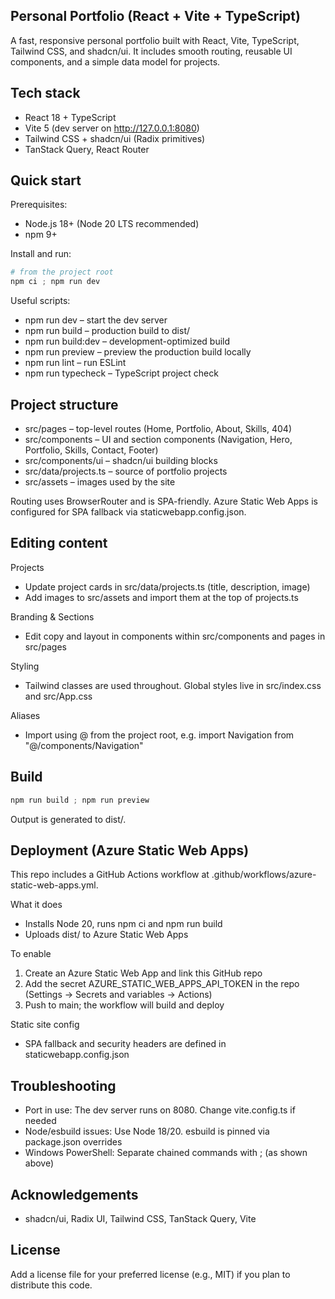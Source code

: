 ## Personal Portfolio (React + Vite + TypeScript)

A fast, responsive personal portfolio built with React, Vite, TypeScript, Tailwind CSS, and shadcn/ui. It includes smooth routing, reusable UI components, and a simple data model for projects.

## Tech stack

- React 18 + TypeScript
- Vite 5 (dev server on http://127.0.0.1:8080)
- Tailwind CSS + shadcn/ui (Radix primitives)
- TanStack Query, React Router

## Quick start

Prerequisites:
- Node.js 18+ (Node 20 LTS recommended)
- npm 9+

Install and run:

```powershell
# from the project root
npm ci ; npm run dev
```

Useful scripts:
- npm run dev – start the dev server
- npm run build – production build to dist/
- npm run build:dev – development-optimized build
- npm run preview – preview the production build locally
- npm run lint – run ESLint
- npm run typecheck – TypeScript project check

## Project structure

- src/pages – top-level routes (Home, Portfolio, About, Skills, 404)
- src/components – UI and section components (Navigation, Hero, Portfolio, Skills, Contact, Footer)
- src/components/ui – shadcn/ui building blocks
- src/data/projects.ts – source of portfolio projects
- src/assets – images used by the site

Routing uses BrowserRouter and is SPA-friendly. Azure Static Web Apps is configured for SPA fallback via staticwebapp.config.json.

## Editing content

Projects
- Update project cards in src/data/projects.ts (title, description, image)
- Add images to src/assets and import them at the top of projects.ts

Branding & Sections
- Edit copy and layout in components within src/components and pages in src/pages

Styling
- Tailwind classes are used throughout. Global styles live in src/index.css and src/App.css

Aliases
- Import using @ from the project root, e.g. import Navigation from "@/components/Navigation"

## Build

```powershell
npm run build ; npm run preview
```
Output is generated to dist/.

## Deployment (Azure Static Web Apps)

This repo includes a GitHub Actions workflow at .github/workflows/azure-static-web-apps.yml.

What it does
- Installs Node 20, runs npm ci and npm run build
- Uploads dist/ to Azure Static Web Apps

To enable
1) Create an Azure Static Web App and link this GitHub repo
2) Add the secret AZURE_STATIC_WEB_APPS_API_TOKEN in the repo (Settings → Secrets and variables → Actions)
3) Push to main; the workflow will build and deploy

Static site config
- SPA fallback and security headers are defined in staticwebapp.config.json

## Troubleshooting

- Port in use: The dev server runs on 8080. Change vite.config.ts if needed
- Node/esbuild issues: Use Node 18/20. esbuild is pinned via package.json overrides
- Windows PowerShell: Separate chained commands with ; (as shown above)

## Acknowledgements

- shadcn/ui, Radix UI, Tailwind CSS, TanStack Query, Vite

## License

Add a license file for your preferred license (e.g., MIT) if you plan to distribute this code.
